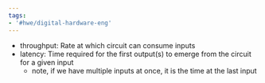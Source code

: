 ```yaml
---
tags:
- '#hwe/digital-hardware-eng'
---
```


- throughput: Rate at which circuit can consume inputs
- latency: Time required for the first output(s) to emerge from the circuit for a given input
  - note, if we have multiple inputs at once, it is the time at the last input